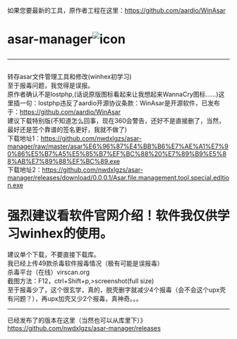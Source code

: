 如果您要最新的工具，原作者工程在这里：https://github.com/aardio/WinAsar
# asar-manager![icon](https://github.com/nwdxlgzs/asar-manager/raw/master/asar.ico)<hr/>
转存asar文件管理工具和修改(winhex初学习)<br/>
至于报毒问题，我觉得是误报。<br/>
原作者确认不是lostphp,(话说原版图标看起来让我想起来WannaCry图标……)这里插一句：lostphp违反了aardio开源协议条款：WinAsar是开源软件，已发布于：https://github.com/aardio/WinAsar<br/>
建议下载特别版(不知道怎么回事，现在360会警告，还好不是直接删了，当然，最好还是签个靠谱的签名更好，我就不做了)<br/>
下载地址1：https://github.com/nwdxlgzs/asar-manager/raw/master/asar%E6%96%87%E4%BB%B6%E7%AE%A1%E7%90%86%E5%B7%A5%E5%85%B7%EF%BC%88%20%E7%89%B9%E5%88%AB%E7%89%88%EF%BC%89.exe<br/>
下载地址2：https://github.com/nwdxlgzs/asar-manager/releases/download/0.0.0.1/Asar.file.management.tool.special.edition.exe<br/>
# 强烈建议看软件官网介绍！软件我仅供学习winhex的使用。<br/>
建议单个下载，不要直接下载库。<br/>
我已经上传49款杀毒软件报毒情况（极有可能是误报毒）<br/>
杀毒平台（在线）virscan.org<br/>
截图方法：F12，ctrl+Shift+p,>screenshot(full size)<br/>
至于报毒少了，这个很玄学，真的，脱壳删字就减少4个报毒（会不会这个upx壳有问题？），再upx加壳又少2个报毒，真神奇。。。<hr/>
已经发布了的版本在这里（当然也可以从库里下）》https://github.com/nwdxlgzs/asar-manager/releases
